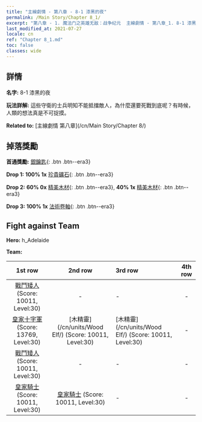 ```yaml
---
title: "主線劇情 - 第八章 - 8-1 漆黑的夜"
permalink: /Main Story/Chapter 8_1/
excerpt: "第八章 - 1. 魔法门之英雄无敌：战争纪元  主線劇情 - 第八章_1. 8-1 漆黑的夜"
last_modified_at: 2021-07-27
locale: cn
ref: "Chapter 8_1.md"
toc: false
classes: wide
---
```


## 詳情

 **名字:** 8-1 漆黑的夜

 **玩法詳解:** 這些守衛的士兵明知不能抵擋敵人，為什麼還要死戰到底呢？有時候，人類的想法真是不可捉摸。

 **Related to:** [主線劇情 第八章](/cn/Main Story/Chapter 8/)

## 掉落獎勵

 **首通獎勵:** [銀鑰匙](/cn/Items/con_693/){: .btn .btn--era3}

 **Drop 1:** **100% 1x** [珍貴礦石](/cn/Items/mat_26/){: .btn .btn--era3}

 **Drop 2:** **60% 0x** [精美木材](/cn/Items/mat_20/){: .btn .btn--era3}, **40% 1x** [精美木材](/cn/Items/mat_20/){: .btn .btn--era3}

 **Drop 3:** **100% 1x** [法術卷軸](/cn/Items/con_694/){: .btn .btn--era3}


## Fight against Team
 **Hero:** h_Adelaide

 **Team:**


  | 1st row | 2nd row | 3rd row | 4th row |
  |:----:|:----:|:----|:----:|
  | [戰鬥矮人](/cn/units/Dwarf/) (Score: 10011, Level:30)  | - | - | - |
  | [皇家十字軍](/cn/units/Swordsman/) (Score: 13769, Level:30)  | [木精靈](/cn/units/Wood Elf/) (Score: 10011, Level:30)  | [木精靈](/cn/units/Wood Elf/) (Score: 10011, Level:30)  | - |
  | [戰鬥矮人](/cn/units/Dwarf/) (Score: 10011, Level:30)  | - | - | - |
  | [皇家騎士](/cn/units/Cavalier/) (Score: 10011, Level:30)  | [皇家騎士](/cn/units/Cavalier/) (Score: 10011, Level:30)  | - | - |


